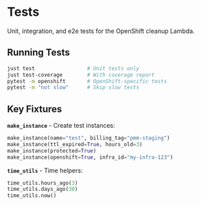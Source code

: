 # Tests

Unit, integration, and e2e tests for the OpenShift cleanup Lambda.

## Running Tests

```bash
just test                 # Unit tests only
just test-coverage        # With coverage report
pytest -m openshift       # OpenShift-specific tests
pytest -m "not slow"      # Skip slow tests
```

## Key Fixtures

**`make_instance`** - Create test instances:
```python
make_instance(name="test", billing_tag="pmm-staging")
make_instance(ttl_expired=True, hours_old=3)
make_instance(protected=True)
make_instance(openshift=True, infra_id="my-infra-123")
```

**`time_utils`** - Time helpers:
```python
time_utils.hours_ago(3)
time_utils.days_ago(30)
time_utils.now()
```